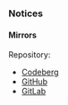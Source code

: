 ### Notices

#### Mirrors

Repository:
- [Codeberg](https://codeberg.org/paveloom-a/Groovy)
- [GitHub](https://github.com/paveloom-a/Groovy)
- [GitLab](https://gitlab.com/paveloom-g/apps/Groovy)
